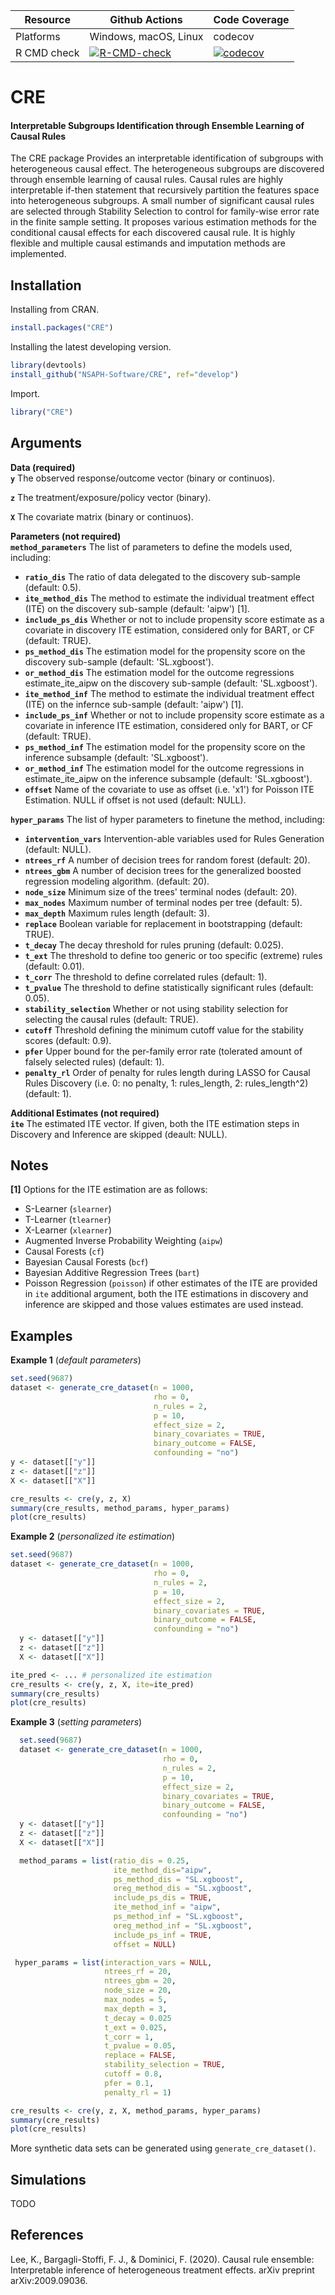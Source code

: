 | Resource    |  Github Actions      |  Code Coverage  |
| ----------  | -------------------- | --------------- |
| Platforms   | Windows, macOS, Linux|    codecov      |
| R CMD check | [![R-CMD-check](https://github.com/nsaph-software/CRE/workflows/R-CMD-check/badge.svg)](https://github.com/nsaph-software/CRE/actions) | [![codecov](https://codecov.io/gh/NSAPH-Software/CRE/branch/develop/graph/badge.svg?token=UMSVOYRKGA)](https://app.codecov.io/gh/NSAPH-Software/CRE)|


# CRE
#### Interpretable Subgroups Identification through Ensemble Learning of Causal Rules


The CRE package Provides an interpretable identification of subgroups with heterogeneous causal effect. The heterogeneous subgroups are discovered through ensemble learning of causal rules. Causal rules are highly interpretable if-then statement that recursively partition the features space into heterogeneous subgroups. A small number of significant causal rules are selected through Stability Selection to control for family-wise error rate in the finite sample setting. It proposes various estimation methods for the conditional causal effects for each discovered causal rule.  It is highly flexible and multiple causal estimands and imputation methods are implemented.


## Installation
Installing from CRAN.

```r
install.packages("CRE")
```

Installing the latest developing version. 

```r
library(devtools)
install_github("NSAPH-Software/CRE", ref="develop")
```

Import.

```r
library("CRE")
```


## Arguments

__Data (required)__   
**`y`** The observed response/outcome vector (binary or continuos).

**`z`** The treatment/exposure/policy vector (binary).  

**`X`** The covariate matrix (binary or continuos).    

__Parameters (not required)__    
**`method_parameters`** The list of parameters to define the models used, including:
- **`ratio_dis`** The ratio of data delegated to the discovery sub-sample (default: 0.5). 
- **`ite_method_dis`** The method to estimate the individual treatment effect (ITE) on the discovery sub-sample (default: 'aipw') [1].    
- **`include_ps_dis`**  Whether or not to include propensity score estimate as a covariate in discovery ITE estimation, considered only for BART, or CF (default: TRUE).    
- **`ps_method_dis`** The estimation model for the propensity score on the discovery sub-sample (default: 'SL.xgboost').     
- **`or_method_dis`** The estimation model for the outcome regressions estimate_ite_aipw on the discovery sub-sample (default: 'SL.xgboost').      
- **`ite_method_inf`** The method to estimate the individual treatment effect (ITE) on the infernce sub-sample (default: 'aipw') [1].    
- **`include_ps_inf`** Whether or not to include propensity score estimate as a covariate in inference ITE estimation, considered only for BART, or CF (default: TRUE).     
- **`ps_method_inf`** The estimation model for the propensity score on the inference subsample (default: 'SL.xgboost').     
- **`or_method_inf`** The estimation model for the outcome regressions in estimate_ite_aipw on the inference subsample (default: 'SL.xgboost').     
- **`offset`** Name of the covariate to use as offset (i.e. 'x1') for Poisson ITE Estimation. NULL if offset is not used (default: NULL).

**`hyper_params`** The list of hyper parameters to finetune the method, including:
- **`intervention_vars`** Intervention-able variables used for Rules Generation (default: NULL).     
- **`ntrees_rf`** A number of decision trees for random forest (default: 20).   
- **`ntrees_gbm`** A number of decision trees for the generalized boosted regression modeling algorithm. (default: 20).     
- **`node_size`** Minimum size of the trees' terminal nodes (default: 20).
- **`max_nodes`** Maximum number of terminal nodes per tree (default: 5).  
- **`max_depth`** Maximum rules length (default: 3).  
- **`replace`** Boolean variable for replacement in bootstrapping (default: TRUE).     
- **`t_decay`** The decay threshold for rules pruning (default: 0.025).          
- **`t_ext`** The threshold to define too generic or too specific (extreme) rules (default: 0.01).     
- **`t_corr`** The threshold to define correlated rules (default: 1). 
- **`t_pvalue`** The threshold to define statistically significant rules (default: 0.05).
- **`stability_selection`** Whether or not using stability selection for selecting the causal rules (default: TRUE).
- **`cutoff`** Threshold defining the minimum cutoff value for the stability scores (default: 0.9).
- **`pfer`** Upper bound for the per-family error rate (tolerated amount of falsely selected rules) (default: 1).
- **`penalty_rl`** Order of penalty for rules length during LASSO for Causal
Rules Discovery (i.e. 0: no penalty, 1: rules_length, 2: rules_length^2) (default: 1).

__Additional Estimates (not required)__    
**`ite`** The estimated ITE vector. If given, both the ITE estimation steps in Discovery and Inference are skipped (deault: NULL).


## Notes

**[1]** Options for the ITE estimation are as follows: 
- S-Learner (`slearner`)
- T-Learner (`tlearner`)
- X-Learner (`xlearner`)
- Augmented Inverse Probability Weighting (`aipw`)
- Causal Forests (`cf`)
- Bayesian Causal Forests (`bcf`)
- Bayesian Additive Regression Trees (`bart`)
- Poisson Regression (`poisson`)
if other estimates of the ITE are provided in `ite` additional argument, both the ITE estimations in discovery and inference are skipped and those values estimates are used instead.


## Examples

**Example 1** (*default parameters*)
```R
set.seed(9687)
dataset <- generate_cre_dataset(n = 1000, 
                                rho = 0, 
                                n_rules = 2, 
                                p = 10,
                                effect_size = 2, 
                                binary_covariates = TRUE,
                                binary_outcome = FALSE,
                                confounding = "no")
y <- dataset[["y"]]
z <- dataset[["z"]]
X <- dataset[["X"]]

cre_results <- cre(y, z, X)
summary(cre_results, method_params, hyper_params)
plot(cre_results)
```

**Example 2** (*personalized ite estimation*)
```R
set.seed(9687)
dataset <- generate_cre_dataset(n = 1000, 
                                rho = 0, 
                                n_rules = 2, 
                                p = 10,
                                effect_size = 2, 
                                binary_covariates = TRUE,
                                binary_outcome = FALSE,
                                confounding = "no")
  y <- dataset[["y"]]
  z <- dataset[["z"]]
  X <- dataset[["X"]]

ite_pred <- ... # personalized ite estimation
cre_results <- cre(y, z, X, ite=ite_pred)
summary(cre_results)
plot(cre_results)
```

**Example 3** (*setting parameters*)
```R
  set.seed(9687)
  dataset <- generate_cre_dataset(n = 1000, 
                                  rho = 0, 
                                  n_rules = 2, 
                                  p = 10,
                                  effect_size = 2, 
                                  binary_covariates = TRUE,
                                  binary_outcome = FALSE,
                                  confounding = "no")
  y <- dataset[["y"]]
  z <- dataset[["z"]]
  X <- dataset[["X"]]

  method_params = list(ratio_dis = 0.25,
                       ite_method_dis="aipw",
                       ps_method_dis = "SL.xgboost",
                       oreg_method_dis = "SL.xgboost",
                       include_ps_dis = TRUE,
                       ite_method_inf = "aipw",
                       ps_method_inf = "SL.xgboost",
                       oreg_method_inf = "SL.xgboost",
                       include_ps_inf = TRUE,
                       offset = NULL)

 hyper_params = list(interaction_vars = NULL,
                     ntrees_rf = 20,
                     ntrees_gbm = 20,
                     node_size = 20,
                     max_nodes = 5,
                     max_depth = 3,
                     t_decay = 0.025
                     t_ext = 0.025,
                     t_corr = 1,
                     t_pvalue = 0.05,
                     replace = FALSE,
                     stability_selection = TRUE,
                     cutoff = 0.8,
                     pfer = 0.1,
                     penalty_rl = 1)

cre_results <- cre(y, z, X, method_params, hyper_params)
summary(cre_results)
plot(cre_results)
```

More synthetic data sets can be generated using `generate_cre_dataset()`.


## Simulations

TODO


## References

Lee, K., Bargagli-Stoffi, F. J., & Dominici, F. (2020). Causal rule ensemble:
Interpretable inference of heterogeneous treatment effects.  arXiv preprint arXiv:2009.09036.
